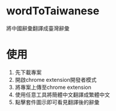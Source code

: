 # wordToTaiwanese
將中國辭彙翻譯成臺灣辭彙

# 使用 
1. 先下載專案
2. 開啟chrome extension開發者模式
3. 將專案上傳至chrome extension
4. 使用任意工具將簡體中文翻譯成繁體中文
5. 點擊套件圖示即可看見翻譯後的辭彙
